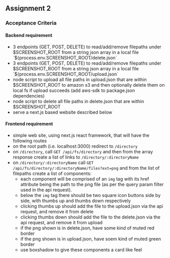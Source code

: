 ## Assignment 2

### Acceptance Criteria

#### Backend requirement
* 3 endpoints (GET, POST, DELETE) to read/add/remove filepaths under $SCREENSHOT_ROOT from a string json array in a local file `${process.env.SCREENSHOT_ROOT/delete.json`
* 3 endpoints (GET, POST, DELETE) to read/add/remove filepaths under $SCREENSHOT_ROOT from a string json array in a local file `${process.env.SCREENSHOT_ROOT/upload.json`
* node script to upload all file paths in upload.json that are within $SCREENSHOT_ROOT to amazon s3 and then optionally delete them on local fs if upload succeeds (add aws-sdk to package.json dependencies)
* node script to delete all file paths in delete.json that are within $SCREENSHOT_ROOT
* serve a next.js based website described below

#### Frontend requirement

* simple web site, using next.js react framework, that will have the following routes
* on the root path (i.e. localhost:3000) redirect to `/directory`
* on `/directory`, call `GET /api/fs/directory` and then from the array response create a list of links to
`/directory/:directoryName`
* on `/directory/:directoryName` call `GET /api/fs/directory/:directoryName/files?ext=png` and from the list of filepaths
create a list of components: 
  * each component will be comprised of an `img` tag with its href attribute being the path to the png file (as per the query param filter used in the api request).
  * below the `img` tag there should be two square icon buttons side by side, with thumbs up and thumbs down respectively
  * clicking thumbs up should add the file to the upload.json via the api request, and remove it from delete
  * clicking thumbs down should add the file to the delete.json via the api request, and remove it from upload
  * if the png shown is in delete.json, have some kind of muted red border    
  * if the png shown is in upload.json, have soem kind of muted green border
  * use boxshadow to give these components a card like feel
